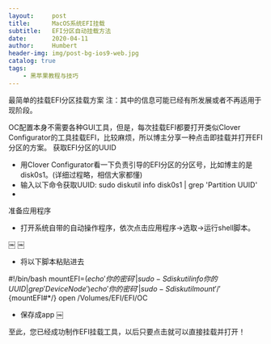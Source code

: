 ```yaml
---
layout:     post
title:      MacOS系统EFI挂载
subtitle:   EFI分区自动挂载方法
date:       2020-04-11
author:     Humbert
header-img: img/post-bg-ios9-web.jpg
catalog: true
tags:
    - 黑苹果教程与技巧
---
```


最简单的挂载EFI分区挂载方案
注：其中的信息可能已经有所发展或者不再适用于现阶段。

OC配置本身不需要各种GUI工具，但是，每次挂载EFI都要打开类似Clover Configurator的工具挂载EFI，比较麻烦，所以博主分享一种点击即挂载并打开EFI分区的方案。
获取EFI分区的UUID
* 用Clover Configurator看一下负责引导的EFI分区的分区号，比如博主的是disk0s1。(详细过程略，相信大家都懂) 
* 输入以下命令获取UUID:
sudo diskutil info disk0s1 | grep 'Partition UUID'
* 

准备应用程序
* 打开系统自带的自动操作程序，依次点击应用程序->选取->运行shell脚本。

￼
￼

* 将以下脚本粘贴进去

#!/bin/bash
       mountEFI=$(echo '你的密码' | sudo -S diskutil info 你的UUID | grep 'Device Node')
       echo '你的密码' | sudo -S diskutil mount '/'${mountEFI#*/}
       open /Volumes/EFI/EFI/OC

* 保存成app
￼

至此，您已经成功制作EFI挂载工具，以后只要点击就可以直接挂载并打开！
